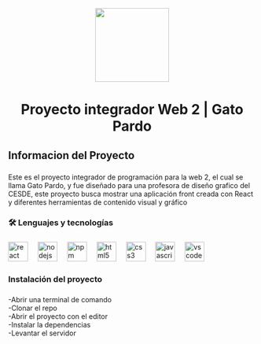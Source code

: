 <div align="center">
  <img height="150" src="https://firebasestorage.googleapis.com/v0/b/imagenes-dd8e6.appspot.com/o/logito-gato-pardo-11.png?alt=media&token=169d0c0f-d4c7-4b74-b287-41b7afa11d8e"  />
</div>

###

<h1 align="center">Proyecto integrador Web 2 | Gato Pardo</h1>

###

<h2 align="left">Informacion del Proyecto</h2>

###

<p align="left">Este es el proyecto integrador de programación para la web 2, el cual se llama Gato Pardo, y fue diseñado para una profesora de diseño grafico del CESDE,  este proyecto busca mostrar una aplicación front creada con React y diferentes herramientas de contenido visual y gráfico</p>

###

<h3 align="left">🛠 Lenguajes y tecnologías</h3>

###

<div align="left">
  <img src="https://cdn.jsdelivr.net/gh/devicons/devicon/icons/react/react-original.svg" height="40" alt="react logo"  />
  <img width="12" />
  <img src="https://cdn.jsdelivr.net/gh/devicons/devicon/icons/nodejs/nodejs-original.svg" height="40" alt="nodejs logo"  />
  <img width="12" />
  <img src="https://cdn.jsdelivr.net/gh/devicons/devicon/icons/npm/npm-original-wordmark.svg" height="40" alt="npm logo"  />
  <img width="12" />
  <img src="https://cdn.jsdelivr.net/gh/devicons/devicon/icons/html5/html5-original.svg" height="40" alt="html5 logo"  />
  <img width="12" />
  <img src="https://cdn.jsdelivr.net/gh/devicons/devicon/icons/css3/css3-original.svg" height="40" alt="css3 logo"  />
  <img width="12" />
  <img src="https://cdn.jsdelivr.net/gh/devicons/devicon/icons/javascript/javascript-original.svg" height="40" alt="javascript logo"  />
  <img width="12" />
  <img src="https://cdn.jsdelivr.net/gh/devicons/devicon/icons/vscode/vscode-original.svg" height="40" alt="vscode logo"  />
</div>

###

<h3 align="left">Instalación del proyecto</h3>

###

<p align="left">-Abrir una terminal de comando<br>-Clonar el repo<br>-Abrir el proyecto con el editor<br>-Instalar la dependencias<br>-Levantar el servidor</p>

###